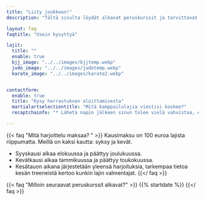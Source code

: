 ```yaml
---
title: "Liity joukkoon!"
description: "Tältä sivulta löydät alkavat peruskurssit ja tarvittavat tiedot harrastamisen aloittamiseen."

layout: faq
faqtitle: "Usein kysyttyä"

lajit:
  title: ""
  enable: true
  bjj_image: "../../images/bjjtemp.webp"
  judo_image: "../../images/judotemp.webp"
  karate_image: "../../images/karate2.webp"


contactform:
  enable: true
  title: "Kysy harrastuksen aloittamisesta"
  martialartselectiontitle: "Mitä kamppailulajia viestisi koskee?"
  recaptchainfo: "* Lähetä napin jälkeen sinun tulee vielä vahvistaa, että olet ihminen."

---
```


{{< faq "Mitä harjoittelu maksaa? " >}}
Kausimaksu on 100 euroa lajista riippumatta. Meillä on kaksi kautta: syksy ja kevät.

- Syyskausi alkaa elokuussa ja päättyy joulukuussa.
- Kevätkausi alkaa tammikuussa ja päättyy toukokuussa.
- Kesätauon aikana järjestetään yleensä harjoituksia, tarkempaa tietoa kesän treeneistä kertoo kunkin lajin valmentajat.
{{</ faq >}}

{{< faq "Milloin seuraavat peruskurssit alkavat?" >}}
{{% startdate %}}
{{</ faq >}}
